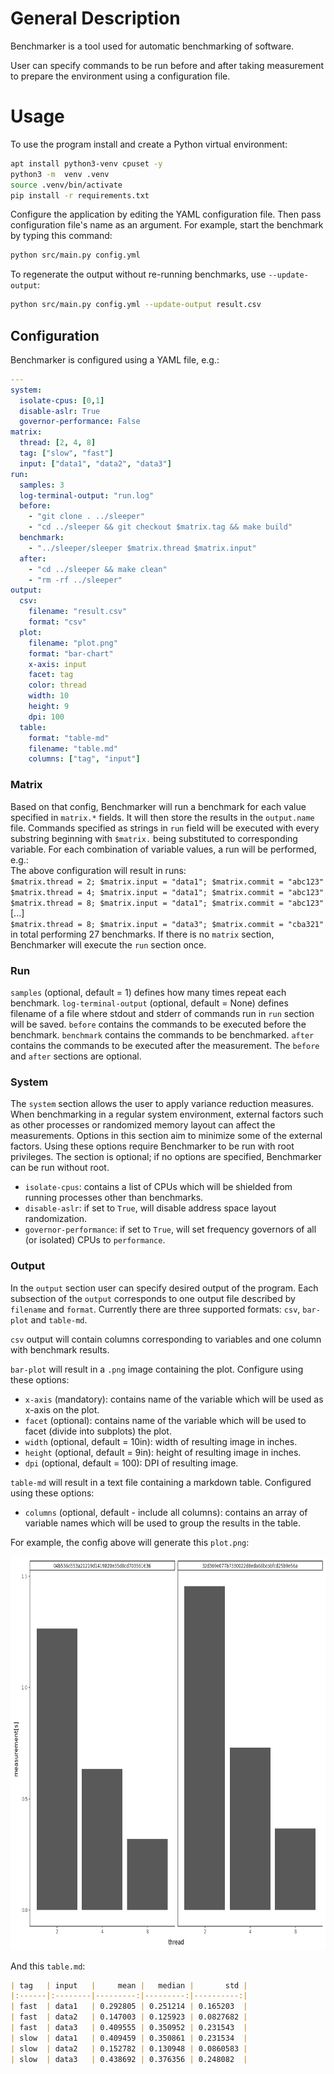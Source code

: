 # General Description

Benchmarker is a tool used for automatic benchmarking of software. 


User can specify commands to be run before and after taking measurement to prepare the environment using a configuration file.

# Usage

To use the program install and create a Python virtual environment:

<!--name="install"-->
```bash
apt install python3-venv cpuset -y
python3 -m  venv .venv
source .venv/bin/activate
pip install -r requirements.txt
```

Configure the application by editing the YAML configuration file.
Then pass configuration file's name as an argument.
For example, start the benchmark by typing this command:
<!--name="run"-->
```bash
python src/main.py config.yml
```

To regenerate the output without re-running benchmarks, use `--update-output`:
<!--name="update-output"-->
```bash
python src/main.py config.yml --update-output result.csv
```

## Configuration

Benchmarker is configured using a YAML file, e.g.:

<!-- name="config.yml" -->
```yaml
---
system:
  isolate-cpus: [0,1]
  disable-aslr: True
  governor-performance: False
matrix:
  thread: [2, 4, 8]
  tag: ["slow", "fast"]
  input: ["data1", "data2", "data3"]
run:
  samples: 3
  log-terminal-output: "run.log"
  before:
    - "git clone . ../sleeper"
    - "cd ../sleeper && git checkout $matrix.tag && make build"
  benchmark:
    - "../sleeper/sleeper $matrix.thread $matrix.input"
  after:
    - "cd ../sleeper && make clean"
    - "rm -rf ../sleeper"
output:
  csv:
    filename: "result.csv"
    format: "csv"
  plot:
    filename: "plot.png"
    format: "bar-chart"
    x-axis: input
    facet: tag
    color: thread
    width: 10
    height: 9
    dpi: 100
  table:
    format: "table-md"
    filename: "table.md"
    columns: ["tag", "input"]
```

### Matrix

Based on that config, Benchmarker will run a benchmark for each value specified in `matrix.*` fields.
It will then store the results in the `output.name` file.
Commands specified as strings in `run` field will be executed with every substring beginning with `$matrix.` being substituted to corresponding variable.
For each combination of variable values, a run will be performed, e.g.:  
The above configuration will result in runs:  
`$matrix.thread = 2; $matrix.input = "data1"; $matrix.commit = "abc123"`  
`$matrix.thread = 4; $matrix.input = "data1"; $matrix.commit = "abc123"`  
`$matrix.thread = 8; $matrix.input = "data1"; $matrix.commit = "abc123"`  
[...]  
`$matrix.thread = 8; $matrix.input = "data3"; $matrix.commit = "cba321"`
in total performing 27 benchmarks.
If there is no `matrix` section, Benchmarker will execute the `run` section once.

### Run

`samples` (optional, default = 1) defines how many times repeat each benchmark.
`log-terminal-output` (optional, default = None) defines filename of a file where stdout and stderr of commands run in `run` section will be saved.
`before` contains the commands to be executed before the benchmark. 
`benchmark` contains the commands to be benchmarked.
`after` contains the commands to be executed after the measurement. 
The `before` and `after` sections are optional.

### System

The `system` section allows the user to apply variance reduction measures.
When benchmarking in a regular system environment, external factors such as other processes or randomized memory layout can affect the measurements.
Options in this section aim to minimize some of the external factors. 
Using these options require Benchmarker to be run with root privileges.
The section is optional; if no options are specified, Benchmarker can be run without root.

* `isolate-cpus`: contains a list of CPUs which will be shielded from running processes other than benchmarks.
* `disable-aslr`: if set to `True`, will disable address space layout randomization. 
* `governor-performance`: if set to `True`, will set frequency governors of all (or isolated) CPUs to `performance`.

### Output

In the `output` section user can specify desired output of the program.
Each subsection of the `output` corresponds to one output file described by `filename` and `format`.
Currently there are three supported formats: `csv`, `bar-plot` and `table-md`.

`csv` output will contain columns corresponding to variables and one column with benchmark results.

`bar-plot` will result in a `.png` image containing the plot.
Configure using these options:
* `x-axis` (mandatory): contains name of the variable which will be used as x-axis on the plot.
* `facet` (optional): contains name of the variable which will be used to facet (divide into subplots) the plot.
* `width` (optional, default = 10in): width of resulting image in inches.
* `height` (optional, default = 9in): height of resulting image in inches.
* `dpi` (optional, default = 100): DPI of resulting image.

`table-md` will result in a text file containing a markdown table. 
Configured using these options:
* `columns` (optional, default - include all columns): contains an array of variable names which will be used to group the results in the table.

For example, the config above will generate this `plot.png`:

<img src="plot.png" alt="plot created automatically based on configuration file" width="700" height="630"/>

And this `table.md`:
```markdown
| tag   | input   |     mean |   median |       std |
|:------|:--------|---------:|---------:|----------:|
| fast  | data1   | 0.292805 | 0.251214 | 0.165203  |
| fast  | data2   | 0.147003 | 0.125923 | 0.0827682 |
| fast  | data3   | 0.409555 | 0.350952 | 0.231543  |
| slow  | data1   | 0.409459 | 0.350861 | 0.231534  |
| slow  | data2   | 0.152782 | 0.130948 | 0.0860583 |
| slow  | data3   | 0.438692 | 0.376356 | 0.248082  |
```